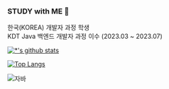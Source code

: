 ### STUDY with ME 👋

한국(KOREA) 개발자 과정 학생 <br>
KDT Java 백엔드 개발자 과정 이수 (2023.03 ~ 2023.07)

[![*'s github stats](https://github-readme-stats.vercel.app/api?username=fiddlalsdl)](https://github.com/fiddlalsdl)

[![Top Langs](https://github-readme-stats.vercel.app/api/top-langs/?username=fiddlalsdl&layout=compact)](https://github.com/fiddlalsdl/github-readme-stats)

![자바](https://img.shields.io/badge/-자바-007396?style=flat&logo=Java&logoColor=ffffff)



<!--
**fiddlalsdl/fiddlalsdl** is a ✨ _special_ ✨ repository because its `README.md` (this file) appears on your GitHub profile.

Here are some ideas to get you started:

- 🔭 I’m currently working on ...
- 🌱 I’m currently learning ...
- 👯 I’m looking to collaborate on ...
- 🤔 I’m looking for help with ...
- 💬 Ask me about ...
- 📫 How to reach me: ...
- 😄 Pronouns: ...
- ⚡ Fun fact: ...
-->
